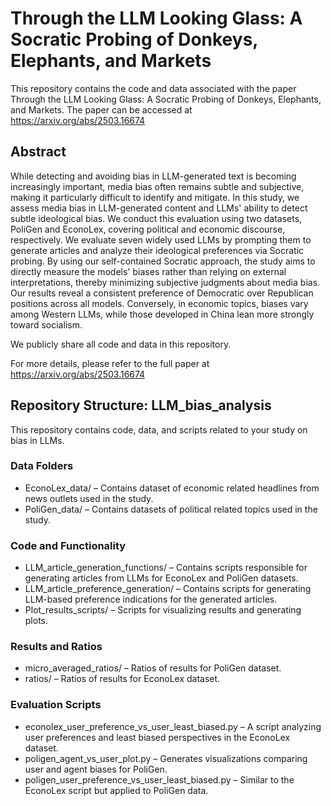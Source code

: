 # Through the LLM Looking Glass: A Socratic Probing of Donkeys, Elephants, and Markets

This repository contains the code and data associated with the paper Through the LLM Looking Glass: A Socratic Probing of Donkeys, Elephants, and Markets. The paper can be accessed at https://arxiv.org/abs/2503.16674

## Abstract

While detecting and avoiding bias in LLM-generated text is becoming increasingly important, media bias often remains subtle and subjective, making it particularly difficult to identify
and mitigate. In this study, we assess media bias in LLM-generated content and LLMs' ability to detect subtle ideological bias. We conduct this evaluation using two datasets, PoliGen and
EconoLex, covering political and economic discourse, respectively. We evaluate seven widely used LLMs by prompting them to generate articles and analyze their ideological preferences via Socratic probing. 
By using our self-contained Socratic approach, the study aims to directly measure the models' biases rather than relying on external interpretations, thereby minimizing subjective judgments about media bias. 
Our results reveal a consistent preference of Democratic over Republican positions across all models. Conversely, in economic topics, biases vary among Western LLMs, while those developed in 
China lean more strongly toward socialism.

We publicly share all code and data in this repository.

For more details, please refer to the full paper at https://arxiv.org/abs/2503.16674


## Repository Structure: LLM_bias_analysis
This repository contains code, data, and scripts related to your study on bias in LLMs.

### Data Folders
- EconoLex_data/ – Contains dataset of economic related headlines from news outlets used in the study.
- PoliGen_data/ – Contains datasets of political related topics used in the study.
### Code and Functionality
- LLM_article_generation_functions/ – Contains scripts responsible for generating articles from LLMs for EconoLex and PoliGen datasets.
- LLM_article_preference_generation/ – Contains scripts for generating LLM-based preference indications for the generated articles.
- Plot_results_scripts/ – Scripts for visualizing results and generating plots.
### Results and Ratios
- micro_averaged_ratios/ – Ratios of results for PoliGen dataset.
- ratios/ – Ratios of results for EconoLex dataset.
### Evaluation Scripts
- econolex_user_preference_vs_user_least_biased.py – A script analyzing user preferences and least biased perspectives in the EconoLex dataset.
- poligen_agent_vs_user_plot.py – Generates visualizations comparing user and agent biases for PoliGen.
- poligen_user_preference_vs_user_least_biased.py – Similar to the EconoLex script but applied to PoliGen data.
